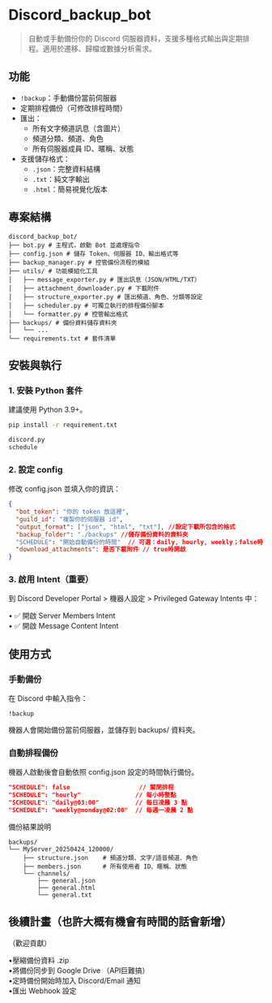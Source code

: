 # Discord_backup_bot

> 自動或手動備份你的 Discord 伺服器資料，支援多種格式輸出與定期排程。適用於遷移、歸檔或數據分析需求。  

## 功能

- `!backup`：手動備份當前伺服器
- 定期排程備份（可修改排程時間）
- 匯出：
  - 所有文字頻道訊息（含圖片）  
  - 頻道分類、頻道、角色
  - 所有伺服器成員 ID、暱稱、狀態
- 支援儲存格式：
  - `.json`：完整資料結構
  - `.txt`：純文字輸出
  - `.html`：簡易視覺化版本

## 專案結構
```
discord_backup_bot/  
├── bot.py # 主程式，啟動 Bot 並處理指令  
├── config.json # 儲存 Token、伺服器 ID、輸出格式等  
├── backup_manager.py # 控管備份流程的模組  
├── utils/ # 功能模組化工具  
│   ├── message_exporter.py # 匯出訊息（JSON/HTML/TXT）  
│   ├── attachment_downloader.py # 下載附件  
│   ├── structure_exporter.py # 匯出頻道、角色、分類等設定
│   ├── scheduler.py # 可獨立執行的排程備份腳本  
│   └── formatter.py # 控管輸出格式  
├── backups/ # 備份資料儲存資料夾  
│   └── ...  
└── requirements.txt # 套件清單  
```
## 安裝與執行

### 1. 安裝 Python 套件

建議使用 Python 3.9+。

```bash
pip install -r requirement.txt
```

```requirement.txt
discord.py
schedule
```

### 2. 設定 config

修改 config.json 並填入你的資訊：
```config.json
{
  "bot_token": "你的 token 放這裡",
  "guild_id": "複製你的伺服器 id",
  "output_format": ["json", "html", "txt"], //設定下載所包含的格式
  "backup_folder": "./backups" //儲存備份資料的資料夾
  "SCHEDULE": "開始自動備份的時間"  // 可選：daily, hourly, weekly；false時關閉
  "download_attachments": 是否下載附件 // true時開啟
}
```

### 3. 啟用 Intent（重要）

到 Discord Developer Portal > 機器人設定 > Privileged Gateway Intents 中：

• ✅ 開啟 Server Members Intent  
• ✅ 開啟 Message Content Intent  

## 使用方式

### 手動備份

在 Discord 中輸入指令：

```
!backup
```

機器人會開始備份當前伺服器，並儲存到 backups/ 資料夾。

### 自動排程備份

機器人啟動後會自動依照 config.json 設定的時間執行備份。  

```config.json  
"SCHEDULE": false                   // 關閉排程
"SCHEDULE": "hourly"               // 每小時整點
"SCHEDULE": "daily@03:00"          // 每日凌晨 3 點
"SCHEDULE": "weekly@monday@02:00"  // 每週一凌晨 2 點
```

備份結果說明
```
backups/  
└── MyServer_20250424_120000/  
    ├── structure.json    # 頻道分類、文字/語音頻道、角色  
    ├── members.json      # 所有使用者 ID、暱稱、狀態  
    └── channels/  
        ├── general.json  
        ├── general.html  
        └── general.txt  
```
## 後續計畫（也許大概有機會有時間的話會新增）
（歡迎貢獻）

•壓縮備份資料 .zip  
•將備份同步到 Google Drive （API巨難搞）  
•定時備份開始時加入 Discord/Email 通知  
•匯出 Webhook 設定  
